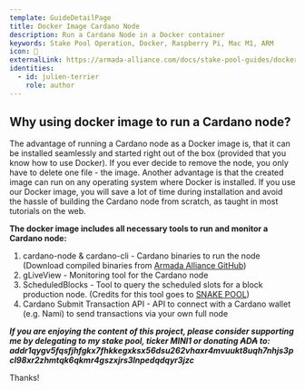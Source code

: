```yaml
---
template: GuideDetailPage
title: Docker Image Cardano Node
description: Run a Cardano Node in a Docker container
keywords: Stake Pool Operation, Docker, Raspberry Pi, Mac M1, ARM
icon: 🐳
externalLink: https://armada-alliance.com/docs/stake-pool-guides/docker-pool-guide
identities:
  - id: julien-terrier
    role: author
---
```


## Why using docker image to run a Cardano node?

The advantage of running a Cardano node as a Docker image is, that it can be installed seamlessly and started right out of the box (provided that 
you know how to use Docker). If you ever decide to remove the node, you only have to delete one file - the image. Another advantage is that the created image can run on any 
operating system where Docker is installed. If you use our Docker image, you will save a lot of time during installation and avoid the hassle of 
building the Cardano node from scratch, as taught in most tutorials on the web.

**The docker image includes all necessary tools to run and monitor a Cardano node:**
1. cardano-node & cardano-cli - Cardano binaries to run the node (Download compiled binaries from [Armada Alliance GitHub](https://github.com/armada-alliance/cardano-node-binaries)) 
2. gLiveView - Monitoring tool for the Cardano node
3. ScheduledBlocks - Tool to query the scheduled slots for a block production node. (Credits for this tool goes to [SNAKE POOL](https://github.com/asnakep/ScheduledBlocks))
4. Cardano Submit Transaction API - API to connect with a Cardano wallet (e.g. Nami) to send transactions via your own full node

**_If you are enjoying the content of this project, please consider supporting me by delegating to my stake pool, ticker MINI1 or donating ₳D₳ to: 
addr1qygv5fqsfjhfgkx7fhkkegxksx56dsu262vhaxr4mvuukt8uqh7nhjs3pcl98xr2zhmtqk6qkmr4gszxjrs3lnpedqdqyr3jzc_**

Thanks!
